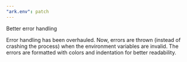 ```yaml
---
"ark.env": patch
---
```


Better error handling

Error handling has been overhauled. Now, errors are thrown (instead of crashing the process) when the environment variables are invalid. The errors are formatted with colors and indentation for better readability.
